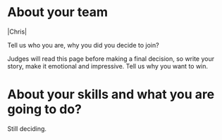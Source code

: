 About your team
===========================

|Chris|

Tell us who you are, why you did you decide to join?

Judges will read this page before making a final decision, so write your story, make it emotional and impressive.
Tell us why you want to win.


About your skills and what you are going to do?
=======
Still deciding.

